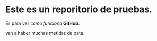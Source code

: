# Este es un reporitorio de pruebas.

Es para ver *como funciona* **GitHub**.

van a haber muchas metidas de pata.
